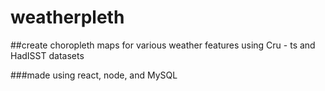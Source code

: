 # weatherpleth

##create choropleth maps for various weather features using Cru - ts and HadISST datasets

###made using react, node, and MySQL

